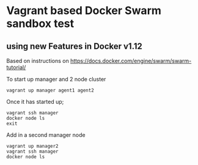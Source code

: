 # Vagrant based Docker Swarm sandbox test
## using new Features in Docker v1.12

Based on instructions on <https://docs.docker.com/engine/swarm/swarm-tutorial/>

To start up manager and 2 node cluster

   `vagrant up manager agent1 agent2`

Once it has started up;

   ```
   vagrant ssh manager
   docker node ls
   exit
   ```

Add in a second manager node

   ```
   vagrant up manager2
   vagrant ssh manager
   docker node ls
   ```
